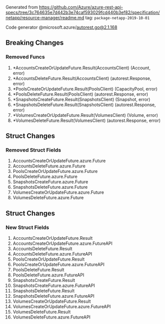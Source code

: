 Generated from https://github.com/Azure/azure-rest-api-specs/tree/3c764635e7d442b3e74caf593029fcd440b3ef82/specification/netapp/resource-manager/readme.md tag: `package-netapp-2019-10-01`

Code generator @microsoft.azure/autorest.go@2.1.168

## Breaking Changes

### Removed Funcs

1. *AccountsCreateOrUpdateFuture.Result(AccountsClient) (Account, error)
1. *AccountsDeleteFuture.Result(AccountsClient) (autorest.Response, error)
1. *PoolsCreateOrUpdateFuture.Result(PoolsClient) (CapacityPool, error)
1. *PoolsDeleteFuture.Result(PoolsClient) (autorest.Response, error)
1. *SnapshotsCreateFuture.Result(SnapshotsClient) (Snapshot, error)
1. *SnapshotsDeleteFuture.Result(SnapshotsClient) (autorest.Response, error)
1. *VolumesCreateOrUpdateFuture.Result(VolumesClient) (Volume, error)
1. *VolumesDeleteFuture.Result(VolumesClient) (autorest.Response, error)

## Struct Changes

### Removed Struct Fields

1. AccountsCreateOrUpdateFuture.azure.Future
1. AccountsDeleteFuture.azure.Future
1. PoolsCreateOrUpdateFuture.azure.Future
1. PoolsDeleteFuture.azure.Future
1. SnapshotsCreateFuture.azure.Future
1. SnapshotsDeleteFuture.azure.Future
1. VolumesCreateOrUpdateFuture.azure.Future
1. VolumesDeleteFuture.azure.Future

## Struct Changes

### New Struct Fields

1. AccountsCreateOrUpdateFuture.Result
1. AccountsCreateOrUpdateFuture.azure.FutureAPI
1. AccountsDeleteFuture.Result
1. AccountsDeleteFuture.azure.FutureAPI
1. PoolsCreateOrUpdateFuture.Result
1. PoolsCreateOrUpdateFuture.azure.FutureAPI
1. PoolsDeleteFuture.Result
1. PoolsDeleteFuture.azure.FutureAPI
1. SnapshotsCreateFuture.Result
1. SnapshotsCreateFuture.azure.FutureAPI
1. SnapshotsDeleteFuture.Result
1. SnapshotsDeleteFuture.azure.FutureAPI
1. VolumesCreateOrUpdateFuture.Result
1. VolumesCreateOrUpdateFuture.azure.FutureAPI
1. VolumesDeleteFuture.Result
1. VolumesDeleteFuture.azure.FutureAPI
